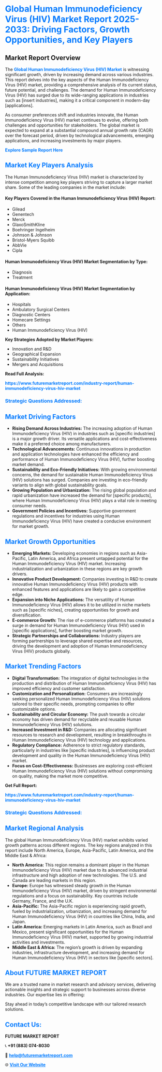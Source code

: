 <h1 style="color: #007BFF;">Global Human Immunodeficiency Virus (HIV) Market Report 2025-2033: Driving Factors, Growth Opportunities, and Key Players</h1>

<section id="overview">
<h2>Market Report Overview</h2>
<p>The <a href="https://www.futuremarketreport.com/industry-report/human-immunodeficiency-virus-hiv-market" style="color: #007BFF; text-decoration: none;"><strong>Global Human Immunodeficiency Virus (HIV) Market</strong></a> is witnessing significant growth, driven by increasing demand across various industries. This report delves into the key aspects of the Human Immunodeficiency Virus (HIV) market, providing a comprehensive analysis of its current status, future potential, and challenges. The demand for Human Immunodeficiency Virus (HIV) has surged due to its wide-ranging applications in industries such as [insert industries], making it a critical component in modern-day [applications].</p>
<p>As consumer preferences shift and industries innovate, the Human Immunodeficiency Virus (HIV) market continues to evolve, offering both challenges and opportunities for stakeholders. The global market is expected to expand at a substantial compound annual growth rate (CAGR) over the forecast period, driven by technological advancements, emerging applications, and increasing investments by major players.</p>
</section>

<section id="overview">
<p><a href="https://www.futuremarketreport.com/request-sample/reportId=123300" style="color: #007BFF; text-decoration: none;"><strong>Explore Sample Report Here</strong></a></p>
</section>

<section id="key-players">
<h2 style="color: #007BFF;">Market Key Players Analysis</h2>
<p>The Human Immunodeficiency Virus (HIV) market is characterized by intense competition among key players striving to capture a larger market share. Some of the leading companies in the market include:</p>
<h4>Key Players Covered in the Human Immunodeficiency Virus (HIV) Report:</h4>
<ul><li>Gilead</li><li>Genentech</li><li>Merck</li><li>GlaxoSmithKline</li><li>Boehringer Ingelheim</li><li>Johnson &amp; Johnson</li><li>Bristol-Myers Squibb</li><li>AbbVie</li><li>Cipla</li></ul>
<h4>Human Immunodeficiency Virus (HIV) Market Segmentation by Type:</h4>
<ul><li>Diagnosis</li><li>Treatment</li></ul>

<h4>Human Immunodeficiency Virus (HIV) Market Segmentation by Application:</h4>
<ul><li>Hospitals</li><li>Ambulatory Surgical Centers</li><li>Diagnostic Centers</li><li>Homecare Settings</li><li>Others</li><li>Human Immunodeficiency Virus (HIV)</li></ul>
<p><strong>Key Strategies Adopted by Market Players:</strong></p>
<ul>
<li>Innovation and R&D</li>
<li>Geographical Expansion</li>
<li>Sustainability Initiatives</li>
<li>Mergers and Acquisitions</li>
</ul>
</section>

<section>
<p><strong>Read Full Analysis: </strong></p><a href="https://www.futuremarketreport.com/industry-report/human-immunodeficiency-virus-hiv-market" style="color: #007BFF; text-decoration: none;"><strong>https://www.futuremarketreport.com/industry-report/human-immunodeficiency-virus-hiv-market</strong></a>
<h3 style="color: #007BFF;">Strategic Questions Addressed:</h3>
</section>

<section id="driving-factors">
<h2 style="color: #007BFF;">Market Driving Factors</h2>
<ul>
<li><strong>Rising Demand Across Industries:</strong> The increasing adoption of Human Immunodeficiency Virus (HIV) in industries such as [specific industries] is a major growth driver. Its versatile applications and cost-effectiveness make it a preferred choice among manufacturers.</li>
<li><strong>Technological Advancements:</strong> Continuous innovations in production and application technologies have enhanced the efficiency and performance of Human Immunodeficiency Virus (HIV), further boosting market demand.</li>
<li><strong>Sustainability and Eco-Friendly Initiatives:</strong> With growing environmental concerns, the demand for sustainable Human Immunodeficiency Virus (HIV) solutions has surged. Companies are investing in eco-friendly variants to align with global sustainability goals.</li>
<li><strong>Growing Population and Urbanization:</strong> The rising global population and rapid urbanization have increased the demand for [specific products], where Human Immunodeficiency Virus (HIV) plays a vital role in meeting consumer needs.</li>
<li><strong>Government Policies and Incentives:</strong> Supportive government regulations and incentives for industries using Human Immunodeficiency Virus (HIV) have created a conducive environment for market growth.</li>
</ul>
</section>

<section id="growth-opportunities">
<h2 style="color: #007BFF;">Market Growth Opportunities</h2>
<ul>
<li><strong>Emerging Markets:</strong> Developing economies in regions such as Asia-Pacific, Latin America, and Africa present untapped potential for the Human Immunodeficiency Virus (HIV) market. Increasing industrialization and urbanization in these regions are key growth drivers.</li>
<li><strong>Innovative Product Development:</strong> Companies investing in R&D to create innovative Human Immunodeficiency Virus (HIV) products with enhanced features and applications are likely to gain a competitive edge.</li>
<li><strong>Expansion into Niche Applications:</strong> The versatility of Human Immunodeficiency Virus (HIV) allows it to be utilized in niche markets such as [specific niches], creating opportunities for growth and diversification.</li>
<li><strong>E-commerce Growth:</strong> The rise of e-commerce platforms has created a surge in demand for Human Immunodeficiency Virus (HIV) used in [specific applications], further boosting market growth.</li>
<li><strong>Strategic Partnerships and Collaborations:</strong> Industry players are forming partnerships to leverage shared expertise and resources, driving the development and adoption of Human Immunodeficiency Virus (HIV) products globally.</li>
</ul>
</section>

<section id="trending-factors">
<h2 style="color: #007BFF;">Market Trending Factors</h2>
<ul>
<li><strong>Digital Transformation:</strong> The integration of digital technologies in the production and distribution of Human Immunodeficiency Virus (HIV) has improved efficiency and customer satisfaction.</li>
<li><strong>Customization and Personalization:</strong> Consumers are increasingly seeking personalized Human Immunodeficiency Virus (HIV) solutions tailored to their specific needs, prompting companies to offer customizable options.</li>
<li><strong>Sustainability and Circular Economy:</strong> The push towards a circular economy has driven demand for recyclable and reusable Human Immunodeficiency Virus (HIV) solutions.</li>
<li><strong>Increased Investment in R&D:</strong> Companies are allocating significant resources to research and development, resulting in breakthroughs in Human Immunodeficiency Virus (HIV) technology and applications.</li>
<li><strong>Regulatory Compliance:</strong> Adherence to strict regulatory standards, particularly in industries like [specific industries], is influencing product development and quality in the Human Immunodeficiency Virus (HIV) market.</li>
<li><strong>Focus on Cost-Effectiveness:</strong> Businesses are exploring cost-efficient Human Immunodeficiency Virus (HIV) solutions without compromising on quality, making the market more competitive.</li>
</ul>
</section>

<section>
<p><strong>Get Full Report: </strong></p><a href="https://www.futuremarketreport.com/industry-report/human-immunodeficiency-virus-hiv-market" style="color: #007BFF; text-decoration: none;"><strong>https://www.futuremarketreport.com/industry-report/human-immunodeficiency-virus-hiv-market</strong></a>
<h3 style="color: #007BFF;">Strategic Questions Addressed:</h3>
</section>


<section id="regional-analysis">
<h2 style="color: #007BFF;">Market Regional Analysis</h2>
<p>The global Human Immunodeficiency Virus (HIV) market exhibits varied growth patterns across different regions. The key regions analyzed in this report include North America, Europe, Asia-Pacific, Latin America, and the Middle East & Africa:</p>
<ul>
<li><strong>North America:</strong> This region remains a dominant player in the Human Immunodeficiency Virus (HIV) market due to its advanced industrial infrastructure and high adoption of new technologies. The U.S. and Canada are leading markets in this region.</li>
<li><strong>Europe:</strong> Europe has witnessed steady growth in the Human Immunodeficiency Virus (HIV) market, driven by stringent environmental regulations and a focus on sustainability. Key countries include Germany, France, and the U.K.</li>
<li><strong>Asia-Pacific:</strong> The Asia-Pacific region is experiencing rapid growth, fueled by industrialization, urbanization, and increasing demand for Human Immunodeficiency Virus (HIV) in countries like China, India, and Japan.</li>
<li><strong>Latin America:</strong> Emerging markets in Latin America, such as Brazil and Mexico, present significant opportunities for the Human Immunodeficiency Virus (HIV) market, supported by growing industrial activities and investments.</li>
<li><strong>Middle East & Africa:</strong> The region’s growth is driven by expanding industries, infrastructure development, and increasing demand for Human Immunodeficiency Virus (HIV) in sectors like [specific sectors].</li>
</ul>
</section>

<footer>
<h2 style="color: #007BFF;">About FUTURE MARKET REPORT</h2>
<p>We are a trusted name in market research and advisory services, delivering actionable insights and strategic support to businesses across diverse industries. Our expertise lies in offering:</p>

<p>Stay ahead in today’s competitive landscape with our tailored research solutions.</p>

<h2 style="color: #007BFF;">Contact Us:</h2>
<p><strong>FUTURE MARKET REPORT</strong></p>
<p>📞 <strong>+91 (883) 074-8030</strong></p>
<p>📧 <strong><a href="mailto:help@futuremarketreport.com" style="color: #007BFF;">help@futuremarketreport.com</a></strong></p>
<p>🌐 <strong><a href="https://www.futuremarketreport.com/" style="color: #007BFF;">Visit Our Website</a></strong></p>
</footer>